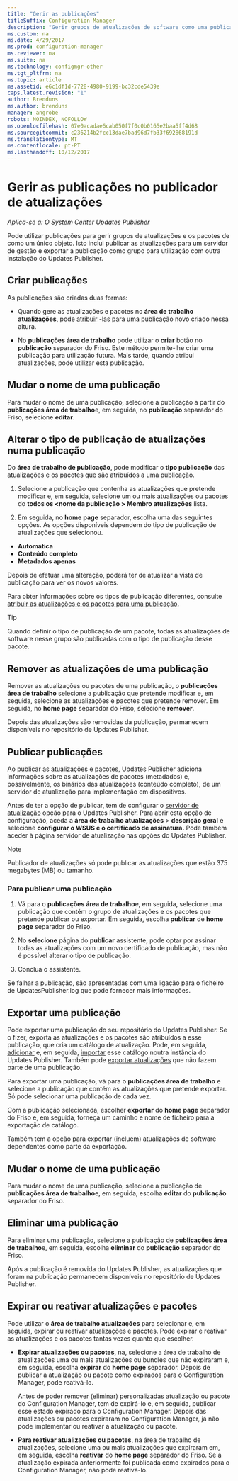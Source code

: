 ```yaml
---
title: "Gerir as publicações"
titleSuffix: Configuration Manager
description: "Gerir grupos de atualizações de software como uma publicação com o System Center Updates Publisher"
ms.custom: na
ms.date: 4/29/2017
ms.prod: configuration-manager
ms.reviewer: na
ms.suite: na
ms.technology: configmgr-other
ms.tgt_pltfrm: na
ms.topic: article
ms.assetid: e6c1df1d-7728-4980-9199-bc32cde5439e
caps.latest.revision: "1"
author: Brenduns
ms.author: brenduns
manager: angrobe
robots: NOINDEX, NOFOLLOW
ms.openlocfilehash: 07e0acadae6cab050f7f0c0b0165e2baa5ff4d68
ms.sourcegitcommit: c236214b2fcc13dae7bad96d7fb33f692868191d
ms.translationtype: MT
ms.contentlocale: pt-PT
ms.lasthandoff: 10/12/2017
---
```

# <a name="manage-publications-in-updates-publisher"></a>Gerir as publicações no publicador de atualizações

*Aplica-se a: O System Center Updates Publisher*

Pode utilizar publicações para gerir grupos de atualizações e os pacotes de como um único objeto. Isto inclui publicar as atualizações para um servidor de gestão e exportar a publicação como grupo para utilização com outra instalação do Updates Publisher.

## <a name="create-publications"></a>Criar publicações
As publicações são criadas duas formas:

-   Quando gere as atualizações e pacotes no **área de trabalho atualizações**, pode [atribuir](/sccm/sum/tools/manage-updates-with-updates-publisher#assign-updates-and-bundles-to-a-publication) -las para uma publicação novo criado nessa altura.

-   No **publicações área de trabalho** pode utilizar o **criar** botão no **publicação** separador do Friso. Este método permite-lhe criar uma publicação para utilização futura. Mais tarde, quando atribui atualizações, pode utilizar esta publicação.

## <a name="rename-a-publication"></a>Mudar o nome de uma publicação
Para mudar o nome de uma publicação, selecione a publicação a partir do **publicações área de trabalho**e, em seguida, no **publicação** separador do Friso, selecione **editar**.

## <a name="change-the-publication-type-of-updates-in-a-publication"></a>Alterar o tipo de publicação de atualizações numa publicação
Do **área de trabalho de publicação**, pode modificar o **tipo publicação** das atualizações e os pacotes que são atribuídos a uma publicação.

1. Selecione a publicação que contenha as atualizações que pretende modificar e, em seguida, selecione um ou mais atualizações ou pacotes do **todos os &lt;nome da publicação > Membro atualizações** lista.

2. Em seguida, no **home page** separador, escolha uma das seguintes opções. As opções disponíveis dependem do tipo de publicação de atualizações que selecionou.

  -   **Automática**
  -   **Conteúdo completo**
  -   **Metadados apenas**

Depois de efetuar uma alteração, poderá ter de atualizar a vista de publicação para ver os novos valores.

Para obter informações sobre os tipos de publicação diferentes, consulte [atribuir as atualizações e os pacotes para uma publicação](/sccm/sum/tools/manage-updates-with-updates-publisher#assign-updates-and-bundles-to-a-publication).

> [!TIP]    
> Quando definir o tipo de publicação de um pacote, todas as atualizações de software nesse grupo são publicadas com o tipo de publicação desse pacote.

## <a name="remove-updates-from-a-publication"></a>Remover as atualizações de uma publicação
Remover as atualizações ou pacotes de uma publicação, o **publicações área de trabalho** selecione a publicação que pretende modificar e, em seguida, selecione as atualizações e pacotes que pretende remover. Em seguida, no **home page** separador do Friso, selecione **remover**.

Depois das atualizações são removidas da publicação, permanecem disponíveis no repositório de Updates Publisher.

## <a name="publish-publications"></a>Publicar publicações
Ao publicar as atualizações e pacotes, Updates Publisher adiciona informações sobre as atualizações de pacotes (metadados) e, possivelmente, os binários das atualizações (conteúdo completo), de um servidor de atualização para implementação em dispositivos.

Antes de ter a opção de publicar, tem de configurar o [servidor de atualização](/sccm/sum/tools/updates-publisher-options#update-server) opção para o Updates Publisher. Para abrir esta opção de configuração, aceda a **área de trabalho atualizações** &gt; **descrição geral** e selecione **configurar o WSUS e o certificado de assinatura.** Pode também aceder à página servidor de atualização nas opções do Updates Publisher.

> [!NOTE]   
> Publicador de atualizações só pode publicar as atualizações que estão 375 megabytes (MB) ou tamanho.

### <a name="to-publish-a-publication"></a>Para publicar uma publicação

1.  Vá para o **publicações área de trabalho**e, em seguida, selecione uma publicação que contém o grupo de atualizações e os pacotes que pretende publicar ou exportar. Em seguida, escolha **publicar** de **home page** separador do Friso.

2.  No **selecione** página do **publicar** assistente, pode optar por assinar todas as atualizações com um novo certificado de publicação, mas não é possível alterar o tipo de publicação.

3.  Conclua o assistente.

  Se falhar a publicação, são apresentadas com uma ligação para o ficheiro de UpdatesPublisher.log que pode fornecer mais informações.

## <a name="export-a-publication"></a>Exportar uma publicação
Pode exportar uma publicação do seu repositório do Updates Publisher. Se o fizer, exporta as atualizações e os pacotes são atribuídos a esse publicação, que cria um catálogo de atualização. Pode, em seguida, [adicionar](/sccm/sum/tools/updates-publisher-catalogs#add-software-update-catalogs) e, em seguida, [importar](/sccm/sum/tools/updates-publisher-catalogs#mport-updates) esse catálogo noutra instância do Updates Publisher. Também pode [exportar atualizações](/sccm/sum/tools/manage-updates-with-updates-publisher#export-updates) que não fazem parte de uma publicação.

Para exportar uma publicação, vá para o **publicações área de trabalho** e selecione a publicação que contém as atualizações que pretende exportar. Só pode selecionar uma publicação de cada vez.

Com a publicação selecionada, escolher **exportar** do **home page** separador do Friso e, em seguida, forneça um caminho e nome de ficheiro para a exportação de catálogo.

Também tem a opção para exportar (incluem) atualizações de software dependentes como parte da exportação.

## <a name="rename-a-publication"></a>Mudar o nome de uma publicação
Para mudar o nome de uma publicação, selecione a publicação de **publicações área de trabalho**e, em seguida, escolha **editar** do **publicação** separador do Friso.

## <a name="delete-a-publication"></a>Eliminar uma publicação
Para eliminar uma publicação, selecione a publicação de **publicações área de trabalho**e, em seguida, escolha **eliminar** do **publicação** separador do Friso.

Após a publicação é removida do Updates Publisher, as atualizações que foram na publicação permanecem disponíveis no repositório de Updates Publisher.

## <a name="expire-or-reactivate-updates-and-bundles"></a>Expirar ou reativar atualizações e pacotes
Pode utilizar o **área de trabalho atualizações** para selecionar e, em seguida, expirar ou reativar atualizações e pacotes. Pode expirar e reativar as atualizações e os pacotes tantas vezes quanto que escolher.

-   **Expirar atualizações ou pacotes**, na, selecione a área de trabalho de atualizações uma ou mais atualizações ou bundles que não expiraram e, em seguida, escolha **expirar** do **home page** separador. Depois de publicar a atualização ou pacote como expirados para o Configuration Manager, pode reativá-lo.

    Antes de poder remover (eliminar) personalizadas atualização ou pacote do Configuration Manager, tem de expirá-lo e, em seguida, publicar esse estado expirado para o Configuration Manager. Depois das atualizações ou pacotes expiraram no Configuration Manager, já não pode implementar ou reativar a atualização ou pacote.

-   **Para reativar atualizações ou pacotes**, na área de trabalho de atualizações, selecione uma ou mais atualizações que expiraram em, em seguida, escolha **reativar** do **home page** separador do Friso. Se a atualização expirada anteriormente foi publicada como expirados para o Configuration Manager, não pode reativá-lo.
